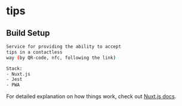 # tips

## Build Setup

```bash
Service for providing the ability to accept 
tips in a contactless 
way (by QR-code, nfc, following the link)

Stack:
- Nuxt.js
- Jest
- PWA
```

For detailed explanation on how things work, check out [Nuxt.js docs](https://nuxtjs.org).
